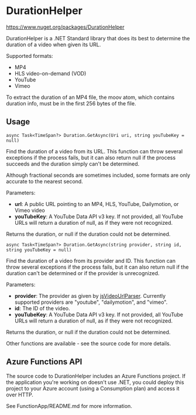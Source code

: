 # DurationHelper

https://www.nuget.org/packages/DurationHelper

DurationHelper is a .NET Standard library that does its best to determine the duration of a video when given its URL.

Supported formats:

* MP4
* HLS video-on-demand (VOD)
* YouTube
* Vimeo

To extract the duration of an MP4 file, the moov atom, which contains duration info, must be in the first 256 bytes of the file.

## Usage

    async Task<TimeSpan?> Duration.GetAsync(Uri uri, string youTubeKey = null)

Find the duration of a video from its URL. This function can throw several
exceptions if the process fails, but it can also return null if the process
succeeds and the duration simply can't be determined.

Although fractional seconds are sometimes included, some formats are only accurate to the nearest second.

Parameters:

* **url**: A public URL pointing to an MP4, HLS, YouTube, Dailymotion, or Vimeo video
* **youTubeKey**: A YouTube Data API v3 key. If not provided, all YouTube URLs will return a duration of null, as if they were not recognized.

Returns the duration, or null if the duration could not be determined.

    async Task<TimeSpan?> Duration.GetAsync(string provider, string id, string youTubeKey = null)

Find the duration of a video from its provider and ID. This function can throw
several exceptions if the process fails, but it can also return null if the
duration can't be determined or if the provider is unrecognized.

Parameters:

* **provider**: The provider as given by [jsVideoUrlParser](https://github.com/Zod-/jsVideoUrlParser). Currently supported providers are "youtube", "dailymotion", and "vimeo".
* **id**: The ID of the video.
* **youTubeKey**: A YouTube Data API v3 key. If not provided, all YouTube URLs will return a duration of null, as if they were not recognized.

Returns the duration, or null if the duration could not be determined.

Other functions are available - see the source code for more details.

## Azure Functions API

The source code to DurationHelper includes an Azure Functions project. If the application you're working on doesn't use .NET, you could deploy this project to your Azure account (using a Consumption plan) and access it over HTTP.

See FunctionApp/README.md for more information.
